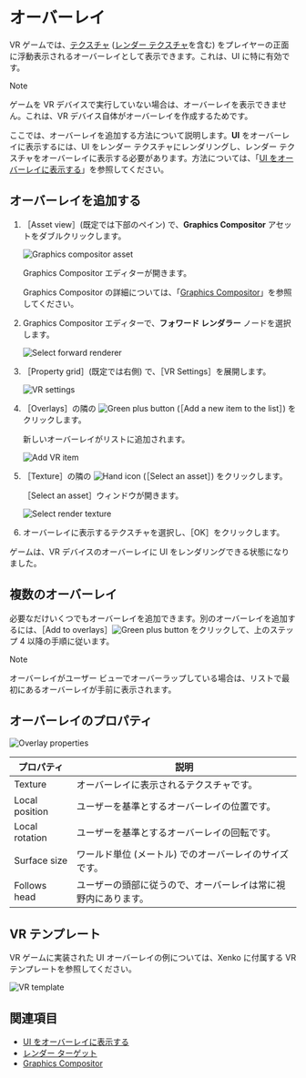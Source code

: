 # オーバーレイ

VR ゲームでは、[テクスチャ](../graphics/textures/index.md) ([レンダー テクスチャ](../graphics/graphics-compositor/render-targets.md)を含む) をプレイヤーの正面に浮動表示されるオーバーレイとして表示できます。これは、UI に特に有効です。

> [!NOTE]
> ゲームを VR デバイスで実行していない場合は、オーバーレイを表示できません。これは、VR デバイス自体がオーバーレイを作成するためです。

ここでは、オーバーレイを追加する方法について説明します。**UI** をオーバーレイに表示するには、UI をレンダー テクスチャにレンダリングし、レンダー テクスチャをオーバーレイに表示する必要があります。方法については、「[UI をオーバーレイに表示する](display-a-UI-in-an-overlay.md)」を参照してください。

## オーバーレイを追加する

1. ［Asset view］(既定では下部のペイン) で、**Graphics Compositor** アセットをダブルクリックします。

    ![Graphics compositor asset](../graphics/graphics-compositor/media/graphics-compositor-asset.png)

    Graphics Compositor エディターが開きます。

    Graphics Compositor の詳細については、「[Graphics Compositor](../graphics/graphics-compositor/index.md)」を参照してください。

2. Graphics Compositor エディターで、**フォワード レンダラー** ノードを選択します。

    ![Select forward renderer](media/select-forward-renderer.png)

3. ［Property grid］(既定では右側) で、［VR Settings］を展開します。

    ![VR settings](media/vr-settings.png)

4. ［Overlays］の隣の ![Green plus button](~/manual/game-studio/media/green-plus-icon.png) (［Add a new item to the list］) をクリックします。

    新しいオーバーレイがリストに追加されます。

    ![Add VR item](media/add-overlay.png)

5. ［Texture］の隣の ![Hand icon](~/manual/game-studio/media/hand-icon.png) (［Select an asset］) をクリックします。

   ［Select an asset］ウィンドウが開きます。

    ![Select render texture](../graphics/graphics-compositor/media/asset-picker-select-render-texture.png)

6. オーバーレイに表示するテクスチャを選択し、［OK］をクリックします。

ゲームは、VR デバイスのオーバーレイに UI をレンダリングできる状態になりました。

## 複数のオーバーレイ

必要なだけいくつでもオーバーレイを追加できます。別のオーバーレイを追加するには、［Add to overlays］![Green plus button](~/manual/game-studio/media/green-plus-icon.png) をクリックして、上のステップ 4 以降の手順に従います。

> [!NOTE]
> オーバーレイがユーザー ビューでオーバーラップしている場合は、リストで最初にあるオーバーレイが手前に表示されます。

## オーバーレイのプロパティ

![Overlay properties](media/overlay-properties.png)

| プロパティ       | 説明   
|----------------|------------------
| Texture        | オーバーレイに表示されるテクスチャです。    
| Local position | ユーザーを基準とするオーバーレイの位置です。                           
| Local rotation | ユーザーを基準とするオーバーレイの回転です。                           
| Surface size   | ワールド単位 (メートル) でのオーバーレイのサイズです。                           
| Follows head   | ユーザーの頭部に従うので、オーバーレイは常に視野内にあります。

## VR テンプレート

VR ゲームに実装された UI オーバーレイの例については、Xenko に付属する VR テンプレートを参照してください。

![VR template](media/template-virtual-reality.png)

## 関連項目

* [UI をオーバーレイに表示する](display-a-UI-in-an-overlay.md)
* [レンダー ターゲット](../graphics/graphics-compositor/render-targets.md)
* [Graphics Compositor](../graphics/graphics-compositor/index.md)
